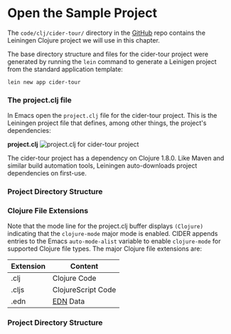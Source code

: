 # Open the Sample Project

The ```code/clj/cider-tour/``` directory in the [GitHub](https://github.com/tbellisiv/clojure-emacs-cider-intro) repo contains the Leiningen Clojure project we will use in this chapter. 

The base directory structure and files for the cider-tour project were generated by running the ```lein``` command to generate a Leinigen project from the standard application template:

```lein new app cider-tour```

### The project.clj file

In Emacs open the ```project.clj``` file for the cider-tour project. This is the Leiningen project file that defines, among other things, the project's dependencies:

**project.clj**
![project.clj for cider-tour project](images/project_clj.jpg)

The cider-tour project has a dependency on Clojure 1.8.0. Like Maven and similar build automation tools, Leiningen auto-downloads project dependencies on first-use.

### Project Directory Structure
### Clojure File Extensions

Note that the mode line for the project.clj buffer displays ```(Clojure)``` indicating that the ```clojure-mode``` major mode is enabled. CIDER appends entries to the Emacs ```auto-mode-alist``` variable to enable ```clojure-mode``` for supported Clojure file types. The major Clojure file extensions are:

| Extension | Content |
| --------- | ------- |
| .clj      | Clojure Code |
| .cljs     | ClojureScript Code |
| .edn      | [EDN](https://github.com/edn-format/edn) Data |


### Project Directory Structure